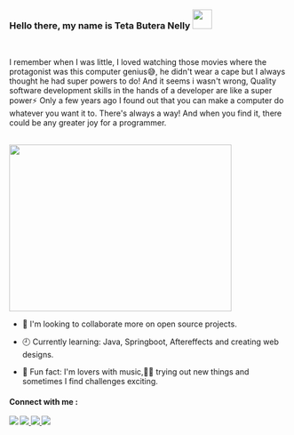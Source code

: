 <!DOCTYPE Html>
<head>
</head>
<body>
<h3> Hello there, my name is Teta Butera Nelly <img src="https://user-images.githubusercontent.com/1303154/88677602-1635ba80-d120-11ea-84d8-d263ba5fc3c0.gif" width="35" height="35" /> </h3>
  
 <br>
  <p> I remember when I was little, I loved watching those movies where the protagonist was this computer genius😅, he didn't wear a cape but I always thought he had  super powers to do! And it seems i wasn't wrong, Quality software development skills in the hands of a developer are like a super power⚡ Only a few years ago I found out that you can make a computer do whatever you want it to. There's always a way! And when you find it, there could be any greater joy for a programmer.</p>
  <br>
 <img src="https://insights.dice.com/wp-content/uploads/2018/01/Freelance-Developer-Dice.jpeg" width="400" height="300" > 
  
- 🚀 I'm looking to collaborate more on open source projects.
  
- 🕘 Currently learning: Java, Springboot, Aftereffects and creating web designs.
  
- 🚖 Fun fact: I'm lovers with music,🎵🎵 trying out new things and sometimes I find challenges exciting.
  
<h4>Connect with me : <br><br>
  <a href="https://www.instagram.com/_nelly_butera/"><img src="https://camo.githubusercontent.com/7a705494c370a8412797521701153d2873fb39109edf80afc408efd0927ae2d0/68747470733a2f2f696d672e736869656c64732e696f2f62616467652f496e7374616772616d2d2532334534343035462e7376673f7374796c653d666f722d7468652d6261646765266c6f676f3d496e7374616772616d266c6f676f436f6c6f723d7768697465"></a> <a href="https://www.facebook.com/butera.odreille.nelly1/"> <img src="https://camo.githubusercontent.com/9a80e93dca22e8bc345bef4e92799c1b6fb4481f996b1d69f3f9b0590f92c057/68747470733a2f2f696d672e736869656c64732e696f2f62616467652f46616365626f6f6b2d2532333138373746322e7376673f7374796c653d666f722d7468652d6261646765266c6f676f3d46616365626f6f6b266c6f676f436f6c6f723d7768697465"></a><a href="https://www.linkedin.com/in/butera-nelly-4909a8238/">  <img src="https://camo.githubusercontent.com/7e1a1a039c75a7c4d2a91d7f97bf0a1c2adcf7cb49b7dbbfc02963a4f9fdaca4/68747470733a2f2f696d672e736869656c64732e696f2f62616467652f6c696e6b6564696e2d2532333030373742352e7376673f7374796c653d666f722d7468652d6261646765266c6f676f3d6c696e6b6564696e266c6f676f436f6c6f723d7768697465"></a><a href="mailto:buteranelly250@gmail.com">   <img src="https://camo.githubusercontent.com/571384769c09e0c66b45e39b5be70f68f552db3e2b2311bc2064f0d4a9f5983b/68747470733a2f2f696d672e736869656c64732e696f2f62616467652f476d61696c2d4431343833363f7374796c653d666f722d7468652d6261646765266c6f676f3d676d61696c266c6f676f436f6c6f723d7768697465"></a>
  </h4>
</body>
</html>
